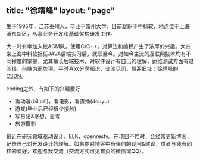 title: "徐靖峰"
layout: "page"
---

生于1995年，江苏泰州人，毕业于常州大学，目前就职于中科软，地点位于上海浦东新区，从事业务开发和基础架构研发工作。

大一时有幸加入校ACM队，使用C/C++，对算法和编程产生了浓厚的兴趣。大四来上海中科软担任JAVA后端实习后，就职至今。对如今主流的互联网技术均有不同程度的掌握，尤其擅长后端技术，对软件设计有自己的理解，运维测试方面有过涉猎，前端为弱势项。平时喜欢分享知识，交流见闻，博客旧址：[徐靖峰的CSDN](http://blog.csdn.net/u013815546)。

coding之外，有如下的兴趣爱好：

- 看动漫(bilibili)，看电影，看直播(douyu)
- 游戏(毕业后已经很少接触)
- 写日记&感想，思考
- 旅游摄影

最近在研究领域驱动设计，ELK，openresty。在项目不忙时，会经常更新博客，记录自己对开发设计的理解。如果你对博客中有任何的疑问&建议，或者与我有同样的爱好，欢迎与我交流（交流方式可见首页的微信或QQ）。